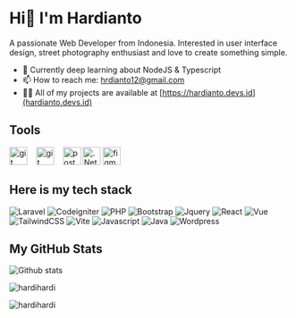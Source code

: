 <h1>Hi👋 I'm Hardianto</h1>
<p>A passionate Web Developer from Indonesia. Interested in user interface design, street photography enthusiast and love to create something simple.</p>

- 📖 Currently deep learning about NodeJS & Typescript
- 📫 How to reach me: hrdianto12@gmail.com
- 👨‍💻 All of my projects are available at [https://hardianto.devs.id](hardianto.devs.id)

## Tools
<span>
<img src="https://www.vectorlogo.zone/logos/visualstudio_code/visualstudio_code-icon.svg" alt="git" height="32px" title="Git" />
</span>&nbsp;&nbsp;
<span>
<img src="https://www.vectorlogo.zone/logos/git-scm/git-scm-icon.svg" alt="git" height="32px" title="Git" />
</span>&nbsp;&nbsp;
<span>
<img src="https://www.vectorlogo.zone/logos/getpostman/getpostman-icon.svg" alt="postman" height="32px" title="Postman" />
</span>
<span>
<img src="https://www.vectorlogo.zone/logos/dotnet/dotnet-icon.svg" alt=".Net Programmer" height="32px" title="Postman" />
</span>
<span>
<img src="https://www.vectorlogo.zone/logos/figma/figma-icon.svg" alt="figma" height="32px" title="Figma" />
</span>


## Here is my tech stack
![Laravel](https://img.shields.io/badge/Laravel-10202C?style=for-the-badge&logo=laravel&logoColor=white)
![Codeigniter](https://img.shields.io/badge/Codeigniter-10202C?style=for-the-badge&logo=codeigniter&logoColor=white)
![PHP](https://img.shields.io/badge/PHP-10202C?style=for-the-badge&logo=php&logoColor=white)
![Bootstrap](https://img.shields.io/badge/Bootstrap-10202C?style=for-the-badge&logo=bootstrap&logoColor=white)
![Jquery](https://img.shields.io/badge/Jquery-10202C?style=for-the-badge&logo=jquery&logoColor=white)
![React](https://img.shields.io/badge/React.js-10202C?style=for-the-badge&logo=react&logoColor=white)
![Vue](https://img.shields.io/badge/Vue.js-10202C?style=for-the-badge&logo=vuedotjs&logoColor=4FC08D)
![TailwindCSS](https://img.shields.io/badge/Tailwind_CSS-10202C?style=for-the-badge&logo=tailwind-css&logoColor=white)
![Vite](https://img.shields.io/badge/Vite-10202C?style=for-the-badge&logo=vite&logoColor=FFD62E)
![Javascript](https://img.shields.io/badge/JavaScript-10202C?style=for-the-badge&logo=javascript&logoColor=F7DF1E)
![Java](https://img.shields.io/badge/Java-10202C?style=for-the-badge&logo=java&logoColor=white)
![Wordpress](https://img.shields.io/badge/Wodrpress-10202C?style=for-the-badge&logo=wordpress&logoColor=white)

## My GitHub Stats
![Github stats](https://github-readme-stats.vercel.app/api?username=Hardihardi&show_icons=true&include_all_commits=true&hide_border=true&bg_color=fff&icon_color=106eea&title_color=106eea&text_color=000&custom_title=My+Github+Stats)
<p><img align="center" src="https://github-readme-stats.vercel.app/api/top-langs?username=hardihardi&show_icons=true&locale=en&layout=compact" alt="hardihardi" /></p>
<p><img align="center" src="https://github-readme-streak-stats.herokuapp.com/?user=hardihardi&" alt="hardihardi" /></p>
<ul style="font-family:'Gill Sans', 'Gill Sans MT', Calibri, 'Trebuchet MS', sans-serif;">
